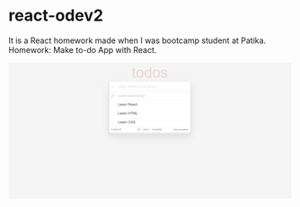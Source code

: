 # react-odev2


It is a React homework made when I was bootcamp student at Patika.
Homework: Make to-do App with React.

<img src="https://raw.githubusercontent.com/yukselkagan/images/main/for-repos/react-homework2.png" alt="image" />
